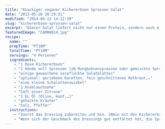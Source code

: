 ```yaml
---
title: "Knackiger veganer Kichererbsen Sprossen Salat"
date: "2013-05-20 20:29:31"
modified: "2014-06-12 14:12:39"
slug: "kichererbsen-sprossen-salat"
excerpt: "Dieser Salat liefert nicht nur einen Protein, sondern auch einen Vitamin Boost! Das Geheimnis liegt aber im zitronigen Dressing, das sich ausgezeichnet in Kombination mit Hülsenfrüchten entfaltet und so ein tolles Geschmackserlebnis zaubert."
featuredImage: "CAM00014.jpg"
recipe:
  name: ""
  prepTime: "PT10M"
  totalTime: "PT10M"
  servings: "4 Personen"
  ingredients:
    - "1 Dose Kichererbsen"
    - "2 Hände voll Sprossen (zB Mungbohnensprossen oder gemischte Sprossen)"
    - "einige gewaschene zerpflückte Salatblatter"
    - "optional: geriebene Karotten, fein geschnittenes Rotkraut,…"
    - "eine kleine Schalottenzwiebel"
    - "1 Knoblauchzehe"
    - "Saft einer Zitrone"
    - "2 EL Öl (Olive, Hanf,…)"
    - "gehackte Kräuter"
    - "Salz, Pfeffer"
  instructions:
    - "Zuerst das Dressing zubereiten und min. 30min mit den Kichererbsen durchziehen lassen. Dafür die Zwiebel fein hacken, die Knoblauchzehe pressen und mit den restlichen Zutaten des Dressings und den abgetropften Kichererbsen in der Salatschüssel verrühren."
    - "Wenn sich der Geschmack des Dressings gut entfaltet hat, die Sprossen und die Salatblätter zugeben, mischen und fertig!"
---
```


